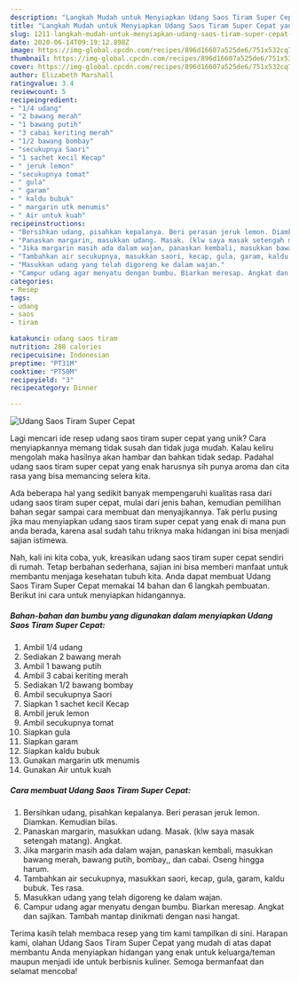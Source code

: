 ```yaml
---
description: "Langkah Mudah untuk Menyiapkan Udang Saos Tiram Super Cepat yang Lezat Sekali"
title: "Langkah Mudah untuk Menyiapkan Udang Saos Tiram Super Cepat yang Lezat Sekali"
slug: 1211-langkah-mudah-untuk-menyiapkan-udang-saos-tiram-super-cepat-yang-lezat-sekali
date: 2020-06-14T09:19:12.898Z
image: https://img-global.cpcdn.com/recipes/896d16607a525de6/751x532cq70/udang-saos-tiram-super-cepat-foto-resep-utama.jpg
thumbnail: https://img-global.cpcdn.com/recipes/896d16607a525de6/751x532cq70/udang-saos-tiram-super-cepat-foto-resep-utama.jpg
cover: https://img-global.cpcdn.com/recipes/896d16607a525de6/751x532cq70/udang-saos-tiram-super-cepat-foto-resep-utama.jpg
author: Elizabeth Marshall
ratingvalue: 3.4
reviewcount: 5
recipeingredient:
- "1/4 udang"
- "2 bawang merah"
- "1 bawang putih"
- "3 cabai keriting merah"
- "1/2 bawang bombay"
- "secukupnya Saori"
- "1 sachet kecil Kecap"
- " jeruk lemon"
- "secukupnya tomat"
- " gula"
- " garam"
- " kaldu bubuk"
- " margarin utk menumis"
- " Air untuk kuah"
recipeinstructions:
- "Bersihkan udang, pisahkan kepalanya. Beri perasan jeruk lemon. Diamkan. Kemudian bilas."
- "Panaskan margarin, masukkan udang. Masak. (klw saya masak setengah matang). Angkat."
- "Jika margarin masih ada dalam wajan, panaskan kembali, masukkan bawang merah, bawang putih, bombay,, dan cabai. Oseng hingga harum."
- "Tambahkan air secukupnya, masukkan saori, kecap, gula, garam, kaldu bubuk. Tes rasa."
- "Masukkan udang yang telah digoreng ke dalam wajan."
- "Campur udang agar menyatu dengan bumbu. Biarkan meresap. Angkat dan sajikan. Tambah mantap dinikmati dengan nasi hangat."
categories:
- Resep
tags:
- udang
- saos
- tiram

katakunci: udang saos tiram 
nutrition: 288 calories
recipecuisine: Indonesian
preptime: "PT31M"
cooktime: "PT50M"
recipeyield: "3"
recipecategory: Dinner

---
```



![Udang Saos Tiram Super Cepat](https://img-global.cpcdn.com/recipes/896d16607a525de6/751x532cq70/udang-saos-tiram-super-cepat-foto-resep-utama.jpg)

Lagi mencari ide resep udang saos tiram super cepat yang unik? Cara menyiapkannya memang tidak susah dan tidak juga mudah. Kalau keliru mengolah maka hasilnya akan hambar dan bahkan tidak sedap. Padahal udang saos tiram super cepat yang enak harusnya sih punya aroma dan cita rasa yang bisa memancing selera kita.



Ada beberapa hal yang sedikit banyak mempengaruhi kualitas rasa dari udang saos tiram super cepat, mulai dari jenis bahan, kemudian pemilihan bahan segar sampai cara membuat dan menyajikannya. Tak perlu pusing jika mau menyiapkan udang saos tiram super cepat yang enak di mana pun anda berada, karena asal sudah tahu triknya maka hidangan ini bisa menjadi sajian istimewa.


Nah, kali ini kita coba, yuk, kreasikan udang saos tiram super cepat sendiri di rumah. Tetap berbahan sederhana, sajian ini bisa memberi manfaat untuk membantu menjaga kesehatan tubuh kita. Anda dapat membuat Udang Saos Tiram Super Cepat memakai 14 bahan dan 6 langkah pembuatan. Berikut ini cara untuk menyiapkan hidangannya.

<!--inarticleads1-->

##### Bahan-bahan dan bumbu yang digunakan dalam menyiapkan Udang Saos Tiram Super Cepat:

1. Ambil 1/4 udang
1. Sediakan 2 bawang merah
1. Ambil 1 bawang putih
1. Ambil 3 cabai keriting merah
1. Sediakan 1/2 bawang bombay
1. Ambil secukupnya Saori
1. Siapkan 1 sachet kecil Kecap
1. Ambil  jeruk lemon
1. Ambil secukupnya tomat
1. Siapkan  gula
1. Siapkan  garam
1. Siapkan  kaldu bubuk
1. Gunakan  margarin utk menumis
1. Gunakan  Air untuk kuah




<!--inarticleads2-->

##### Cara membuat Udang Saos Tiram Super Cepat:

1. Bersihkan udang, pisahkan kepalanya. Beri perasan jeruk lemon. Diamkan. Kemudian bilas.
1. Panaskan margarin, masukkan udang. Masak. (klw saya masak setengah matang). Angkat.
1. Jika margarin masih ada dalam wajan, panaskan kembali, masukkan bawang merah, bawang putih, bombay,, dan cabai. Oseng hingga harum.
1. Tambahkan air secukupnya, masukkan saori, kecap, gula, garam, kaldu bubuk. Tes rasa.
1. Masukkan udang yang telah digoreng ke dalam wajan.
1. Campur udang agar menyatu dengan bumbu. Biarkan meresap. Angkat dan sajikan. Tambah mantap dinikmati dengan nasi hangat.




Terima kasih telah membaca resep yang tim kami tampilkan di sini. Harapan kami, olahan Udang Saos Tiram Super Cepat yang mudah di atas dapat membantu Anda menyiapkan hidangan yang enak untuk keluarga/teman maupun menjadi ide untuk berbisnis kuliner. Semoga bermanfaat dan selamat mencoba!
